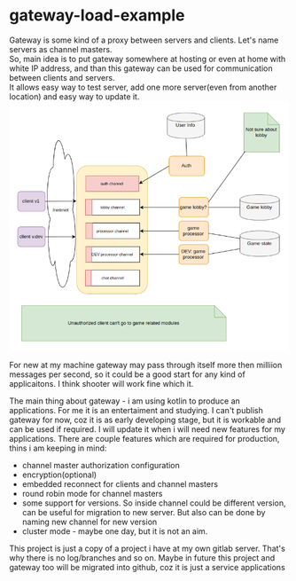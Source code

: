# gateway-load-example

Gateway is some kind of a proxy between servers and clients. Let's name servers as channel masters.  
So, main idea is to put gateway somewhere at hosting or even at home with white IP address, and than this gateway can be used for communication between clients and servers.  
It allows easy way to test server, add one more server(even from another location) and easy way to update it.
![gateway's picture](docs/gateway.png)

For new at my machine gateway may pass through itself more then milliion messages per second, so it could be a good start for any kind of applicaitons. I think shooter will work fine which it.

The main thing about gateway - i am using kotlin to produce an applications. For me it is an entertaiment and studying. 
I can't publish gateway for now, coz it is as early developing stage, but it is workable and can be used if required. I will update it when i will need new features for my applications.
There are couple features which are required for production, thins i am keeping in mind: 
- channel master authorization configuration
- encryption(optional)
- embedded reconnect for clients and channel masters
- round robin mode for channel masters
- some support for versions. So inside channel could be different version, can be useful for migration to new server. But also can be done by naming new channel for new version
- cluster mode - maybe one day, but it is not an aim.

This project is just a copy of a project i have at my own gitlab server. That's why there is no log/branches and so on. Maybe in future this project and gateway too will be migrated into github, coz it is just a service applications
